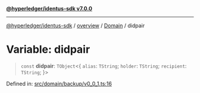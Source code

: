 [**@hyperledger/identus-sdk v7.0.0**](../../../../README.md)

***

[@hyperledger/identus-sdk](../../../../README.md) / [overview](../../../README.md) / [Domain](../README.md) / didpair

# Variable: didpair

> `const` **didpair**: `TObject`\<\{ `alias`: `TString`; `holder`: `TString`; `recipient`: `TString`; \}\>

Defined in: [src/domain/backup/v0\_0\_1.ts:16](https://github.com/hyperledger/identus-edge-agent-sdk-ts/blob/96423ee84b124a31ce63036d9d623d1cb73a13c2/src/domain/backup/v0_0_1.ts#L16)
